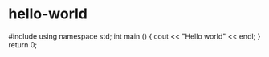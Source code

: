 # hello-world
#include <iostream>
using namespace std;
int main ()
{
cout << "Hello world" << endl;
}
return 0;
